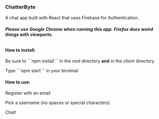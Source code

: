 <h3>ChatterByte</h3>

<p>A chat app built with React that uses Firebase for Authentication.</p>

<h6><strong>Please use Google Chrome when running this app. Firefox does weird things with viewports.</strong></h6>

<h4>How to install:</h4>

<p>Be sure to ```npm install``` in the <em>root</em> directory <strong>and</strong> in the <em>client</em> directory</p>
<p>Type ```npm start``` in your terminal</p>

<h4>How to use:</h4>

<p>Register with an email</p>
<p>Pick a username (no spaces or special characters)</p>
<p>Chat!</p>
